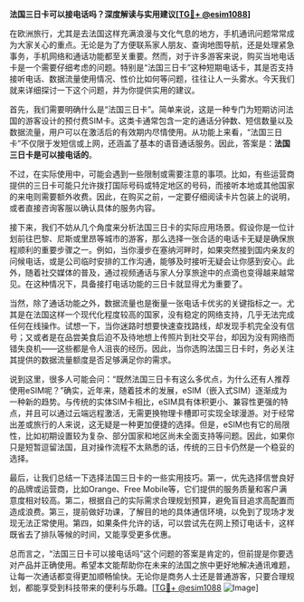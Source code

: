**法国三日卡可以接电话吗？深度解读与实用建议[[TG💪+ @esim1088](https://t.me/s/esim1088)]**

在欧洲旅行，尤其是去法国这样充满浪漫与文化气息的地方，手机通讯问题常常成为大家关心的重点。无论是为了方便联系家人朋友、查询地图导航，还是处理紧急事务，手机网络和通话功能都至关重要。然而，对于许多游客来说，购买当地电话卡是一个需要仔细考虑的问题。特别是“法国三日卡”这种短期电话卡，其是否支持接听电话、数据流量使用情况、性价比如何等问题，往往让人一头雾水。今天我们就来详细探讨一下这个问题，并为你提供实用的建议。

首先，我们需要明确什么是“法国三日卡”。简单来说，这是一种专门为短期访问法国的游客设计的预付费SIM卡。这类卡通常包含一定的通话分钟数、短信数量以及数据流量，用户可以在激活后的有效期内尽情使用。从功能上来看，“法国三日卡”不仅限于发短信或上网，还涵盖了基本的语音通话服务。因此，答案是：**法国三日卡是可以接电话的**。

不过，在实际使用中，可能会遇到一些限制或需要注意的事项。比如，有些运营商提供的三日卡可能只允许拨打国际号码或特定地区的号码，而接听本地或其他国家的来电则需要额外收费。因此，在购买之前，一定要仔细阅读卡片包装上的说明，或者直接咨询客服以确认具体的服务内容。

接下来，我们不妨从几个角度来分析法国三日卡的实际应用场景。假设你是一位计划前往巴黎、尼斯或里昂等城市的游客，那么选择一张合适的电话卡无疑是确保旅程顺利的重要步骤之一。例如，当你漫步在塞纳河畔时，如果突然接到国内亲友的问候电话，或是公司临时安排的工作沟通，能够及时接听无疑会让你感到安心。此外，随着社交媒体的普及，通过视频通话与家人分享旅途中的点滴也变得越来越常见。在这种情况下，具备接打电话功能的三日卡就显得尤为重要了。

当然，除了通话功能之外，数据流量也是衡量一张电话卡优劣的关键指标之一。尤其是在法国这样一个现代化程度较高的国家，没有稳定的网络支持，几乎无法完成任何在线操作。试想一下，当你迷路时想要快速查找路线，却发现手机完全没有信号；又或者是在品尝美食后迫不及待地想上传照片到社交平台，却因为没有网络而错失良机——这些都是令人沮丧的经历。因此，当你选购法国三日卡时，务必关注其提供的数据流量额度是否足够满足你的需求。

说到这里，很多人可能会问：“既然法国三日卡有这么多优点，为什么还有人推荐使用eSIM呢？”确实，近年来，随着技术的发展，eSIM（嵌入式SIM）逐渐成为一种新的趋势。与传统的实体SIM卡相比，eSIM具有体积更小、兼容性更强的特点，并且可以通过云端远程激活，无需更换物理卡槽即可实现全球漫游。对于经常出差或旅行的人来说，这无疑是一种更加便捷的选择。但是，eSIM也有它的局限性，比如初期设置较为复杂、部分国家和地区尚未全面支持等问题。因此，如果你只是短暂逗留法国，且对操作流程不太熟悉的话，传统的三日卡仍然是一个稳妥的选择。

最后，让我们总结一下选择法国三日卡的一些实用技巧。第一，优先选择信誉良好的品牌或运营商，比如Orange、Free Mobile等，它们提供的服务质量和客户满意度相对较高。第二，根据自己的实际需求合理规划预算，避免盲目追求高配置而造成浪费。第三，提前做好功课，了解目的地的具体通信环境，以免到了现场才发现无法正常使用。第四，如果条件允许的话，可以尝试先在网上预订电话卡，这样既省去了排队等候的时间，又能享受更多优惠。

总而言之，“法国三日卡可以接电话吗”这个问题的答案是肯定的，但前提是你要选对产品并正确使用。希望本文能帮助你在未来的法国之旅中更好地解决通讯难题，让每一次通话都变得更加顺畅愉快。无论你是商务人士还是普通游客，只要合理规划，都能享受到科技带来的便利与乐趣。[[TG💪+ @esim1088](https://t.me/s/esim1088) ![Image](https://i.postimg.cc/4NQfJmqS/Snipaste-2025-05-13-00-14-12.png)]